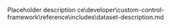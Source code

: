 Placeholder description ce\developer\custom-control-framework\reference\includes\dataset-description.md